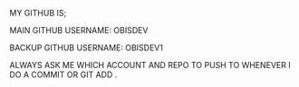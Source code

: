 MY GITHUB IS;

MAIN GITHUB USERNAME: OBISDEV

BACKUP GITHUB USERNAME: OBISDEV1

ALWAYS ASK ME WHICH ACCOUNT AND REPO TO PUSH TO WHENEVER I DO A COMMIT OR GIT ADD .